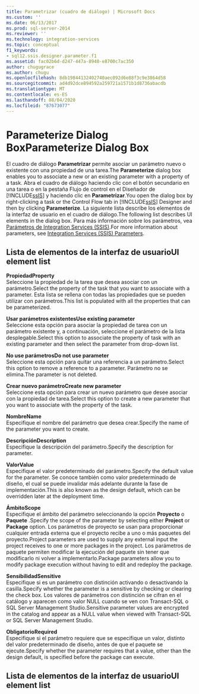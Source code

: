 ```yaml
---
title: Parametrizar (cuadro de diálogo) | Microsoft Docs
ms.custom: ''
ms.date: 06/13/2017
ms.prod: sql-server-2014
ms.reviewer: ''
ms.technology: integration-services
ms.topic: conceptual
f1_keywords:
- sql12.ssis.designer.parameter.f1
ms.assetid: fac02b6d-d247-447a-8940-e8700c7ac350
author: chugugrace
ms.author: chugu
ms.openlocfilehash: 8db19844132402740aec092d6e88f3c9e3864d58
ms.sourcegitcommit: ad4d92dce894592a259721a1571b1d8736abacdb
ms.translationtype: MT
ms.contentlocale: es-ES
ms.lasthandoff: 08/04/2020
ms.locfileid: "87673077"
---
```

# <a name="parameterize-dialog-box"></a><span data-ttu-id="b516e-102">Parameterize Dialog Box</span><span class="sxs-lookup"><span data-stu-id="b516e-102">Parameterize Dialog Box</span></span>
  <span data-ttu-id="b516e-103">El cuadro de diálogo **Parametrizar** permite asociar un parámetro nuevo o existente con una propiedad de una tarea.</span><span class="sxs-lookup"><span data-stu-id="b516e-103">The **Parameterize** dialog box enables you to associate a new or an existing parameter with a property of a task.</span></span> <span data-ttu-id="b516e-104">Abra el cuadro de diálogo haciendo clic con el botón secundario en una tarea o en la pestaña Flujo de control en el Diseñador de [!INCLUDE[ssIS](../includes/ssis-md.md)] y haciendo clic en **Parametrizar**.</span><span class="sxs-lookup"><span data-stu-id="b516e-104">You open the dialog box by right-clicking a task or the Control Flow tab in [!INCLUDE[ssIS](../includes/ssis-md.md)] Designer and then by clicking **Parameterize**.</span></span> <span data-ttu-id="b516e-105">La siguiente lista describe los elementos de la interfaz de usuario en el cuadro de diálogo.</span><span class="sxs-lookup"><span data-stu-id="b516e-105">The following list describes UI elements in the dialog box.</span></span> <span data-ttu-id="b516e-106">Para más información sobre los parámetros, vea [Parámetros de Integration Services &#40;SSIS&#41;](integration-services-ssis-package-and-project-parameters.md).</span><span class="sxs-lookup"><span data-stu-id="b516e-106">For more information about parameters, see [Integration Services &#40;SSIS&#41; Parameters](integration-services-ssis-package-and-project-parameters.md).</span></span>  
  
## <a name="ui-element-list"></a><span data-ttu-id="b516e-107">Lista de elementos de la interfaz de usuario</span><span class="sxs-lookup"><span data-stu-id="b516e-107">UI element list</span></span>  
 <span data-ttu-id="b516e-108">**Propiedad**</span><span class="sxs-lookup"><span data-stu-id="b516e-108">**Property**</span></span>  
 <span data-ttu-id="b516e-109">Seleccione la propiedad de la tarea que desea asociar con un parámetro.</span><span class="sxs-lookup"><span data-stu-id="b516e-109">Select the property of the task that you want to associate with a parameter.</span></span> <span data-ttu-id="b516e-110">Esta lista se rellena con todas las propiedades que se pueden utilizar con parámetros.</span><span class="sxs-lookup"><span data-stu-id="b516e-110">This list is populated with all the properties that can be parameterized.</span></span>  
  
 <span data-ttu-id="b516e-111">**Usar parámetros existentes**</span><span class="sxs-lookup"><span data-stu-id="b516e-111">**Use existing parameter**</span></span>  
 <span data-ttu-id="b516e-112">Seleccione esta opción para asociar la propiedad de tarea con un parámetro existente y, a continuación, seleccione el parámetro de la lista desplegable.</span><span class="sxs-lookup"><span data-stu-id="b516e-112">Select this option to associate the property of task with an existing parameter and then select the parameter from drop-down list.</span></span>  
  
 <span data-ttu-id="b516e-113">**No use parámetros**</span><span class="sxs-lookup"><span data-stu-id="b516e-113">**Do not use parameter**</span></span>  
 <span data-ttu-id="b516e-114">Seleccione esta opción para quitar una referencia a un parámetro.</span><span class="sxs-lookup"><span data-stu-id="b516e-114">Select this option to remove a reference to a parameter.</span></span> <span data-ttu-id="b516e-115">Parámetro no se elimina.</span><span class="sxs-lookup"><span data-stu-id="b516e-115">The parameter is not deleted.</span></span>  
  
 <span data-ttu-id="b516e-116">**Crear nuevo parámetro**</span><span class="sxs-lookup"><span data-stu-id="b516e-116">**Create new parameter**</span></span>  
 <span data-ttu-id="b516e-117">Seleccione esta opción para crear un nuevo parámetro que desee asociar con la propiedad de tarea.</span><span class="sxs-lookup"><span data-stu-id="b516e-117">Select this option to create a new parameter that you want to associate with the property of the task.</span></span>  
  
 <span data-ttu-id="b516e-118">**Nombre**</span><span class="sxs-lookup"><span data-stu-id="b516e-118">**Name**</span></span>  
 <span data-ttu-id="b516e-119">Especifique el nombre del parámetro que desea crear.</span><span class="sxs-lookup"><span data-stu-id="b516e-119">Specify the name of the parameter you want to create.</span></span>  
  
 <span data-ttu-id="b516e-120">**Descripción**</span><span class="sxs-lookup"><span data-stu-id="b516e-120">**Description**</span></span>  
 <span data-ttu-id="b516e-121">Especifique la descripción del parámetro.</span><span class="sxs-lookup"><span data-stu-id="b516e-121">Specify the description for parameter.</span></span>  
  
 <span data-ttu-id="b516e-122">**Valor**</span><span class="sxs-lookup"><span data-stu-id="b516e-122">**Value**</span></span>  
 <span data-ttu-id="b516e-123">Especifique el valor predeterminado del parámetro.</span><span class="sxs-lookup"><span data-stu-id="b516e-123">Specify the default value for the parameter.</span></span> <span data-ttu-id="b516e-124">Se conoce también como valor predeterminado de diseño, el cual se puede invalidar más adelante durante la fase de implementación.</span><span class="sxs-lookup"><span data-stu-id="b516e-124">This is also known as the design default, which can be overridden later at the deployment time.</span></span>  
  
 <span data-ttu-id="b516e-125">**Ámbito**</span><span class="sxs-lookup"><span data-stu-id="b516e-125">**Scope**</span></span>  
 <span data-ttu-id="b516e-126">Especifique el ámbito del parámetro seleccionando la opción **Proyecto** o **Paquete** .</span><span class="sxs-lookup"><span data-stu-id="b516e-126">Specify the scope of the parameter by selecting either **Project** or **Package** option.</span></span> <span data-ttu-id="b516e-127">Los parámetros de proyecto se usan para proporcionar cualquier entrada externa que el proyecto recibe a uno o más paquetes del proyecto.</span><span class="sxs-lookup"><span data-stu-id="b516e-127">Project parameters are used to supply any external input the project receives to one or more packages in the project.</span></span> <span data-ttu-id="b516e-128">Los parámetros de paquete permiten modificar la ejecución del paquete sin tener que modificarlo ni volver a implementarlo.</span><span class="sxs-lookup"><span data-stu-id="b516e-128">Package parameters allow you to modify package execution without having to edit and redeploy the package.</span></span>  
  
 <span data-ttu-id="b516e-129">**Sensibilidad**</span><span class="sxs-lookup"><span data-stu-id="b516e-129">**Sensitive**</span></span>  
 <span data-ttu-id="b516e-130">Especifique si es un parámetro con distinción activando o desactivando la casilla.</span><span class="sxs-lookup"><span data-stu-id="b516e-130">Specify whether the parameter is a sensitive by checking or clearing the check box.</span></span> <span data-ttu-id="b516e-131">Los valores de parámetros con distinción se cifran en el catálogo y aparecen como valor NULL cuando se ven con Transact-SQL o SQL Server Management Studio.</span><span class="sxs-lookup"><span data-stu-id="b516e-131">Sensitive parameter values are encrypted in the catalog and appear as a NULL value when viewed with Transact-SQL or SQL Server Management Studio.</span></span>  
  
 <span data-ttu-id="b516e-132">**Obligatorio**</span><span class="sxs-lookup"><span data-stu-id="b516e-132">**Required**</span></span>  
 <span data-ttu-id="b516e-133">Especifique si el parámetro requiere que se especifique un valor, distinto del valor predeterminado de diseño, antes de que el paquete se ejecute.</span><span class="sxs-lookup"><span data-stu-id="b516e-133">Specify whether the parameter requires that a value, other than the design default, is specified before the package can execute.</span></span>  
  
## <a name="ui-element-list"></a><span data-ttu-id="b516e-134">Lista de elementos de la interfaz de usuario</span><span class="sxs-lookup"><span data-stu-id="b516e-134">UI element list</span></span>  
  
